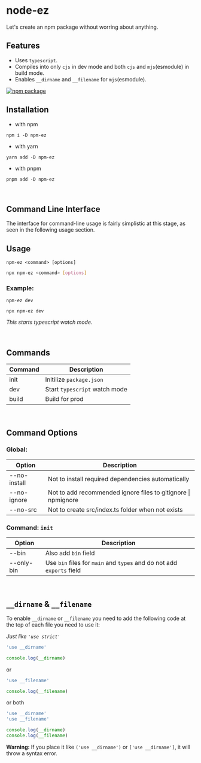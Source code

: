 # node-ez

Let's create an npm package without worring about anything.

## Features

- Uses `typescript`.
- Compiles into only `cjs` in dev mode and both `cjs` and `mjs`(esmodule) in build mode.
- Enables `__dirname` and `__filename` for `mjs`(esmodule).

<a href="https://npmjs.com/package/npm-ez">
  <img src="https://img.shields.io/npm/v/npm-ez" alt="npm package"> 
</a>

## Installation

- with npm

```shell
npm i -D npm-ez
```

- with yarn

```shell
yarn add -D npm-ez
```

- with pnpm

```shell
pnpm add -D npm-ez
```

<br/>

## Command Line Interface

The interface for command-line usage is fairly simplistic at this stage, as seen in the following usage section.

## Usage

```shell
npm-ez <command> [options]
```

```sh
npx npm-ez <command> [options]
```

### Example:

```shell
npm-ez dev
```

```shell
npx npm-ez dev
```

_This starts typescript watch mode._

<br/>

## Commands

| Command | Description                   |
| ------- | ----------------------------- |
| init    | Initilize `package.json`      |
| dev     | Start `typescript` watch mode |
| build   | Build for prod                |

<br/>

## Command Options

### Global:

| Option       | Description                                                   |
| ------------ | ------------------------------------------------------------- |
| --no-install | Not to install required dependencies automatically            |
| --no-ignore  | Not to add recommended ignore files to gitignore \| npmignore |
| --no-src     | Not to create src/index.ts folder when not exists             |

### Command: `init`

| Option     | Description                                                           |
| ---------- | --------------------------------------------------------------------- |
| --bin      | Also add `bin` field                                                  |
| --only-bin | Use `bin` files for `main` and `types` and do not add `exports` field |

<br/>

## `__dirname` & `__filename`

To enable `__dirname` or `__filename` you need to add the following code at the top of each file you need to use it:

_Just like `'use strict'`_

```javascript
'use __dirname'

console.log(__dirname)
```

or

```javascript
'use __filename'

console.log(__filename)
```

or both

```javascript
'use __dirname'
'use __filename'

console.log(__dirname)
console.log(__filename)
```

**Warning:** If you place it like `('use __dirname')` or `['use __dirname']`, it will throw a syntax error.
